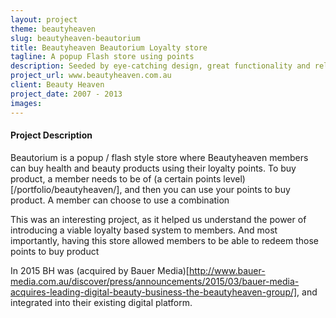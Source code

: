 ```yaml
---
layout: project
theme: beautyheaven
slug: beautyheaven-beautorium
title: Beautyheaven Beautorium Loyalty store
tagline: A popup Flash store using points
description: Seeded by eye-catching design, great functionality and relevant articles, Beauty Heaven has built a vibrant community of beauty addicts. A savvy membership system raises the status of contributors and gives them a reason to write reviews and give feedback. A smart way to leverage the knowledge of the community.
project_url: www.beautyheaven.com.au
client: Beauty Heaven
project_date: 2007 - 2013
images:
---
```


#### Project Description

Beautorium is a popup / flash style store where  Beautyheaven members can buy health and beauty products using their loyalty points. To buy product, a member needs to be of (a certain points level)[/portfolio/beautyheaven/], and then you can use your points to buy product. A member can choose to use a combination

This was an interesting project, as it helped us understand the power of introducing a viable loyalty based system to members. And most importantly, having this store allowed members to be able to redeem those points to buy product

In 2015 BH was (acquired by Bauer Media)[http://www.bauer-media.com.au/discover/press/announcements/2015/03/bauer-media-acquires-leading-digital-beauty-business-the-beautyheaven-group/], and integrated into their existing digital platform.
